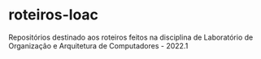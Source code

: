 # roteiros-loac
Repositórios destinado aos roteiros feitos na disciplina de Laboratório de Organização e Arquitetura de Computadores - 2022.1

